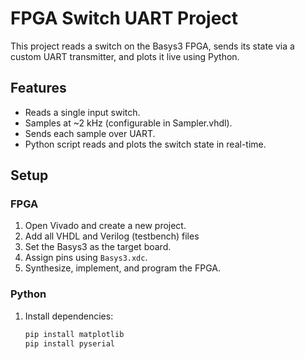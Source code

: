 # FPGA Switch UART Project

This project reads a switch on the Basys3 FPGA, sends its state via a custom UART transmitter, and plots it live using Python.

## Features
- Reads a single input switch.
- Samples at ~2 kHz (configurable in Sampler.vhdl).
- Sends each sample over UART.
- Python script reads and plots the switch state in real-time.

## Setup

### FPGA
1. Open Vivado and create a new project.
2. Add all VHDL and Verilog (testbench) files
3. Set the Basys3 as the target board.
4. Assign pins using `Basys3.xdc`.
5. Synthesize, implement, and program the FPGA.

### Python
1. Install dependencies:
   ```bash
   pip install matplotlib
   pip install pyserial

